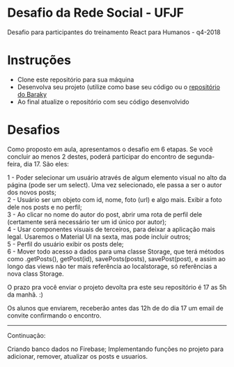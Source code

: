 # Desafio da Rede Social - UFJF
Desafio para participantes do treinamento React para Humanos - q4-2018

# Instruções

- Clone este repositório para sua máquina
- Desenvolva seu projeto (utilize como base seu código ou o [repositório do Baraky](https://github.com/jfbaraky/Treinamento-React-UFJF)
- Ao final atualize o repositório com seu código desenvolvido

# Desafios

Como proposto em aula, apresentamos o desafio em 6 etapas. Se você concluir ao menos 2 destes, poderá participar do encontro de segunda-feira, dia 17. São eles:

1 - Poder selecionar um usuário através de algum elemento visual no alto da página (pode ser um select). Uma vez selecionado, ele passa a ser o autor dos novos posts;  
2 - Usuário ser um objeto com id, nome, foto (url) e algo mais. Exibir a foto dele nos posts e no perfil;  
3 - Ao clicar no nome do autor do post, abrir uma rota de perfil dele (certamente será necessário ter um id único por autor);  
4 - Usar componentes visuais de terceiros, para deixar a aplicação mais legal. Usaremos o Material UI na sexta, mas pode incluir outros;  
5 - Perfil do usuário exibir os posts dele;  
6 - Mover todo acesso a dados para uma classe Storage, que terá métodos como .getPosts(), getPost(id), savePosts(posts), savePost(post), e assim ao longo das views não ter mais referência ao localstorage, só referências a nova class Storage.

O prazo pra você enviar o projeto devolta pra este seu repositório é 17 as 5h da manhã. :)

Os alunos que enviarem, receberão antes das 12h de do dia 17 um email de convite confirmando o encontro. 

----------------------------------------------------------------------------------------------------------------------
Continuação:

Criando banco dados no Firebase;
Implementando funções no projeto para adicionar, remover, atualizar os posts e usuarios.

